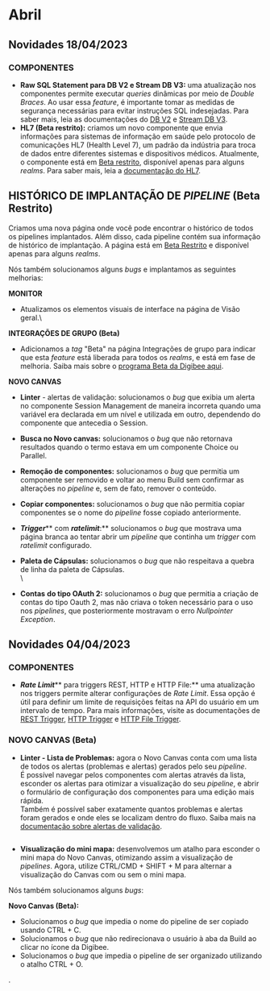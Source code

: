 # Abril

## Novidades 18/04/2023

### COMPONENTES <a href="#undefined" id="undefined"></a>

* **Raw SQL Statement para DB V2 e Stream DB V3:** uma atualização nos componentes permite executar _queries_ dinâmicas por meio de _Double Braces_. Ao usar essa _feature_, é importante tomar as medidas de segurança necessárias para evitar instruções SQL indesejadas. Para saber mais, leia as documentações do [DB V2](https://docs.digibee.com/documentation/v/pt-br/components/structured-data/db-v2) e [Stream DB V3](https://docs.digibee.com/documentation/v/pt-br/components/structured-data/stream-db-v3).
* **HL7 (Beta restrito):** criamos um novo componente que envia informações para sistemas de informação em saúde pelo protocolo de comunicações HL7 (Health Level 7), um padrão da indústria para troca de dados entre diferentes sistemas e dispositivos médicos. Atualmente, o componente está em [Beta restrito](https://docs.digibee.com/documentation/v/pt-br/geral/programa-beta#h\_d59e60e1bd), disponível apenas para alguns _realms_. Para saber mais, leia a [documentação do HL7](https://docs.digibee.com/documentation/v/pt-br/industry-solutions/hl7-beta).

## HISTÓRICO DE IMPLANTAÇÃO DE _PIPELINE_ (Beta Restrito) <a href="#undefined" id="undefined"></a>

Criamos uma nova página onde você pode encontrar o histórico de todos os pipelines implantados. Além disso, cada pipeline contém sua informação de histórico de implantação. A página está em [Beta Restrito](https://docs.digibee.com/documentation/v/pt-br/geral/programa-beta#h\_d59e60e1bd) e disponível apenas para alguns _realms_.









Nós também solucionamos alguns _bugs_ e implantamos as seguintes melhorias:

**MONITOR**

* Atualizamos os elementos visuais de interface na página de Visão geral.\


**INTEGRAÇÕES DE GRUPO (Beta)**

* Adicionamos a _tag_ "Beta" na página Integrações de grupo para indicar que esta _feature_ está liberada para todos os _realms_, e está em fase de melhoria. Saiba mais sobre o [programa Beta da Digibee aqui](https://docs.digibee.com/documentation/v/pt-br/geral/programa-beta).

**NOVO CANVAS**

* **Linter** - alertas de validação: solucionamos o _bug_ que exibia um alerta no componente Session Management de maneira incorreta quando uma variável era declarada em um nível e utilizada em outro, dependendo do componente que antecedia o Session.
* **Busca no Novo canvas:** solucionamos o _bug_ que não retornava resultados quando o termo estava em um componente Choice ou Parallel.
* **Remoção de componentes:** solucionamos o _bug_ que permitia um componente ser removido e voltar ao menu Build sem confirmar as alterações no _pipeline_ e, sem de fato, remover o conteúdo.
* **Copiar componentes:** solucionamos o _bug_ que não permitia copiar componentes se o nome do _pipeline_ fosse copiado anteriormente.
* _**Trigger**_** com **_**ratelimit**_**:** solucionamos o _bug_ que mostrava uma página branca ao tentar abrir um _pipeline_ que continha um _trigger_ com _ratelimit_ configurado.
* **Paleta de Cápsulas:** solucionamos o _bug_ que não respeitava a quebra de linha da paleta de Cápsulas.\
  \

* **Contas** **do tipo OAuth 2:** solucionamos o _bug_ que permitia a criação de contas do tipo Oauth 2, mas não criava o token necessário para o uso nos _pipelines_, que posteriormente mostravam o erro _Nullpointer Exception_.











## Novidades 04/04/2023

### COMPONENTES <a href="#undefined" id="undefined"></a>

* _**Rate Limit**_** para triggers REST, HTTP e HTTP File:** uma atualização nos triggers permite alterar configurações de _Rate Limit_. Essa opção é útil para definir um limite de requisições feitas na API do usuário em um intervalo de tempo. Para mais informações, visite as documentações de [REST Trigger](https://docs.digibee.com/documentation/v/pt-br/components/triggers/rest-trigger), [HTTP Trigger](https://docs.digibee.com/documentation/v/pt-br/components/triggers/http-trigger) e [HTTP File Trigger](https://docs.digibee.com/documentation/v/pt-br/components/triggers/http-file-trigger).

### NOVO CANVAS (Beta) <a href="#undefined" id="undefined"></a>

* **Linter - Lista de Problemas:** agora o Novo Canvas conta com uma lista de todos os alertas (problemas e alertas) gerados pelo seu _pipeline_.\
  É possível navegar pelos componentes com alertas através da lista, esconder os alertas para otimizar a visualização do seu _pipeline_, e abrir o formulário de configuração dos componentes para uma edição mais rápida.\
  Também é possível saber exatamente quantos problemas e alertas foram gerados e onde eles se localizam dentro do fluxo. Saiba mais na [documentação sobre alertas de validação](../../build/new-canvas-beta-restricted/validacao-de-construcao-do-pipeline.md#h\_303cf6c6b1).

<figure><img src="https://lh6.googleusercontent.com/BQKwDs6aD3IdwdI_SIGTbCwdpXCA0VnbDUGyVdNsJoaWKjhFtndWuaTf459-MoCPu-JTL4EVgZ2rQzpT86SVnDnUUotMRx3CSo_Y15I3wF8F8TpNNtw8peae_jwqvKTPUXrPkIecAq60g_yYaX5XGYU" alt=""><figcaption></figcaption></figure>

* **Visualização do mini mapa:** desenvolvemos um atalho para esconder o mini mapa do Novo Canvas, otimizando assim a visualização de _pipelines_. Agora, utilize CTRL/CMD + SHIFT + M para alternar a visualização do Canvas com ou sem o mini mapa.









Nós também solucionamos alguns _bugs_:

**Novo Canvas (Beta):**

* Solucionamos o _bug_ que impedia o nome do pipeline de ser copiado usando CTRL + C.
* Solucionamos o _bug_ que não redirecionava o usuário à aba da Build ao clicar no ícone da Digibee.
* Solucionamos o _bug_ que impedia o pipeline de ser organizado utilizando o atalho CTRL + O.





.
